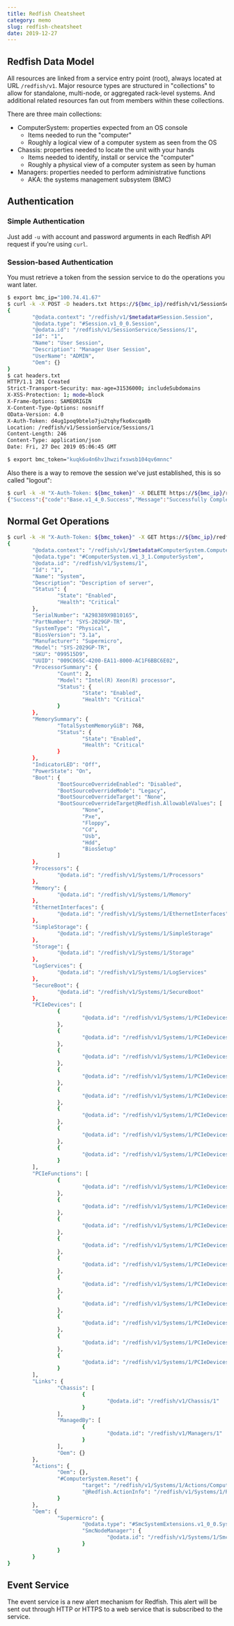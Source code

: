 ```yaml
---
title: Redfish Cheatsheet
category: memo
slug: redfish-cheatsheet
date: 2019-12-27
---
```

## Redfish Data Model

All resources are linked from a service entry point (root), always located at
URL `/redfish/v1`. Major resource types are structured in "collections" to allow
for standalone, multi-node, or aggregated rack-level systems. And additional
related resources fan out from members within these collections.

There are three main collections:

-  ComputerSystem: properties expected from an OS console
   -  Items needed to run the "computer"
   -  Roughly a logical view of a computer system as seen from the OS
-  Chassis: properties needed to locate the unit with your hands
   -  Items needed to identify, install or service the "computer"
   -  Roughly a physical view of a computer system as seen by human
-  Managers: properties needed to perform administrative functions
   -  AKA: the systems management subsystem (BMC)

## Authentication

### Simple Authentication

Just add `-u` with account and password arguments in each Redfish API request if
you're using `curl`.

### Session-based Authentication

You must retrieve a token from the session service to do the operations you want
later.

```bash
$ export bmc_ip="100.74.41.67"
$ curl -k -X POST -D headers.txt https://${bmc_ip}/redfish/v1/SessionService/Sessions -d '{"UserName": "ADMIN", "Password": "ADMIN"}'
{
        "@odata.context": "/redfish/v1/$metadata#Session.Session",
        "@odata.type": "#Session.v1_0_0.Session",
        "@odata.id": "/redfish/v1/SessionService/Sessions/1",
        "Id": "1",
        "Name": "User Session",
        "Description": "Manager User Session",
        "UserName": "ADMIN",
        "Oem": {}
}
$ cat headers.txt
HTTP/1.1 201 Created
Strict-Transport-Security: max-age=31536000; includeSubdomains
X-XSS-Protection: 1; mode=block
X-Frame-Options: SAMEORIGIN
X-Content-Type-Options: nosniff
OData-Version: 4.0
X-Auth-Token: d4ug1poq9btelo7ju2tqhyfko6xcqa0b
Location: /redfish/v1/SessionService/Sessions/1
Content-Length: 246
Content-Type: application/json
Date: Fri, 27 Dec 2019 05:06:45 GMT

$ export bmc_token="kuqk6u4n6hv1hwzifxswsb104qv6mnnc"
```

Also there is a way to remove the session we've just established, this is so
called "logout":

```bash
$ curl -k -H "X-Auth-Token: ${bmc_token}" -X DELETE https://${bmc_ip}/redfish/v1/SessionService/Sessions/1
{"Success":{"code":"Base.v1_4_0.Success","Message":"Successfully Completed Request."}}
```

## Normal Get Operations

```bash
$ curl -k -H "X-Auth-Token: ${bmc_token}" -X GET https://${bmc_ip}/redfish/v1/Systems/1
{
        "@odata.context": "/redfish/v1/$metadata#ComputerSystem.ComputerSystem",
        "@odata.type": "#ComputerSystem.v1_3_1.ComputerSystem",
        "@odata.id": "/redfish/v1/Systems/1",
        "Id": "1",
        "Name": "System",
        "Description": "Description of server",
        "Status": {
                "State": "Enabled",
                "Health": "Critical"
        },
        "SerialNumber": "A298389X9B10165",
        "PartNumber": "SYS-2029GP-TR",
        "SystemType": "Physical",
        "BiosVersion": "3.1a",
        "Manufacturer": "Supermicro",
        "Model": "SYS-2029GP-TR",
        "SKU": "099515D9",
        "UUID": "009C065C-4200-EA11-8000-AC1F6BBC6E02",
        "ProcessorSummary": {
                "Count": 2,
                "Model": "Intel(R) Xeon(R) processor",
                "Status": {
                        "State": "Enabled",
                        "Health": "Critical"
                }
        },
        "MemorySummary": {
                "TotalSystemMemoryGiB": 768,
                "Status": {
                        "State": "Enabled",
                        "Health": "Critical"
                }
        },
        "IndicatorLED": "Off",
        "PowerState": "On",
        "Boot": {
                "BootSourceOverrideEnabled": "Disabled",
                "BootSourceOverrideMode": "Legacy",
                "BootSourceOverrideTarget": "None",
                "BootSourceOverrideTarget@Redfish.AllowableValues": [
                        "None",
                        "Pxe",
                        "Floppy",
                        "Cd",
                        "Usb",
                        "Hdd",
                        "BiosSetup"
                ]
        },
        "Processors": {
                "@odata.id": "/redfish/v1/Systems/1/Processors"
        },
        "Memory": {
                "@odata.id": "/redfish/v1/Systems/1/Memory"
        },
        "EthernetInterfaces": {
                "@odata.id": "/redfish/v1/Systems/1/EthernetInterfaces"
        },
        "SimpleStorage": {
                "@odata.id": "/redfish/v1/Systems/1/SimpleStorage"
        },
        "Storage": {
                "@odata.id": "/redfish/v1/Systems/1/Storage"
        },
        "LogServices": {
                "@odata.id": "/redfish/v1/Systems/1/LogServices"
        },
        "SecureBoot": {
                "@odata.id": "/redfish/v1/Systems/1/SecureBoot"
        },
        "PCIeDevices": [
                {
                        "@odata.id": "/redfish/v1/Systems/1/PCIeDevices/NIC1"
                },
                {
                        "@odata.id": "/redfish/v1/Systems/1/PCIeDevices/NIC2"
                },
                {
                        "@odata.id": "/redfish/v1/Systems/1/PCIeDevices/NIC3"
                },
                {
                        "@odata.id": "/redfish/v1/Systems/1/PCIeDevices/NIC4"
                },
                {
                        "@odata.id": "/redfish/v1/Systems/1/PCIeDevices/GPU1"
                },
                {
                        "@odata.id": "/redfish/v1/Systems/1/PCIeDevices/GPU2"
                },
                {
                        "@odata.id": "/redfish/v1/Systems/1/PCIeDevices/GPU3"
                },
                {
                        "@odata.id": "/redfish/v1/Systems/1/PCIeDevices/GPU4"
                }
        ],
        "PCIeFunctions": [
                {
                        "@odata.id": "/redfish/v1/Systems/1/PCIeDevices/NIC2/Functions/1"
                },
                {
                        "@odata.id": "/redfish/v1/Systems/1/PCIeDevices/NIC2/Functions/2"
                },
                {
                        "@odata.id": "/redfish/v1/Systems/1/PCIeDevices/NIC3/Functions/1"
                },
                {
                        "@odata.id": "/redfish/v1/Systems/1/PCIeDevices/NIC3/Functions/2"
                },
                {
                        "@odata.id": "/redfish/v1/Systems/1/PCIeDevices/NIC4/Functions/1"
                },
                {
                        "@odata.id": "/redfish/v1/Systems/1/PCIeDevices/NIC4/Functions/2"
                },
                {
                        "@odata.id": "/redfish/v1/Systems/1/PCIeDevices/GPU1/Functions/1"
                },
                {
                        "@odata.id": "/redfish/v1/Systems/1/PCIeDevices/GPU2/Functions/1"
                },
                {
                        "@odata.id": "/redfish/v1/Systems/1/PCIeDevices/GPU3/Functions/1"
                },
                {
                        "@odata.id": "/redfish/v1/Systems/1/PCIeDevices/GPU4/Functions/1"
                }
        ],
        "Links": {
                "Chassis": [
                        {
                                "@odata.id": "/redfish/v1/Chassis/1"
                        }
                ],
                "ManagedBy": [
                        {
                                "@odata.id": "/redfish/v1/Managers/1"
                        }
                ],
                "Oem": {}
        },
        "Actions": {
                "Oem": {},
                "#ComputerSystem.Reset": {
                        "target": "/redfish/v1/Systems/1/Actions/ComputerSystem.Reset",
                        "@Redfish.ActionInfo": "/redfish/v1/Systems/1/ResetActionInfo"
                }
        },
        "Oem": {
                "Supermicro": {
                        "@odata.type": "#SmcSystemExtensions.v1_0_0.System",
                        "SmcNodeManager": {
                                "@odata.id": "/redfish/v1/Systems/1/SmcNodeManager"
                        }
                }
        }
}
```

## Event Service

The event service is a new alert mechanism for Redfish. This alert will be sent
out through HTTP or HTTPS to a web service that is subscribed to the service.
